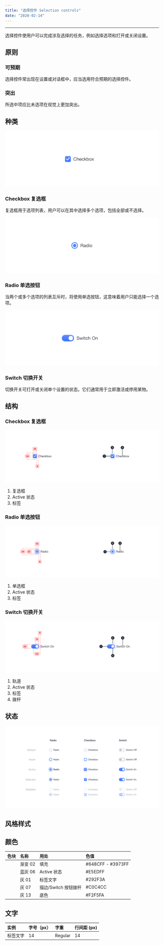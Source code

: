 ```yaml
---
title: "选择控件 Selection controls"
date: "2020-02-14"
---
```


---

选择控件使用户可以完成涉及选择的任务，例如选择选项和打开或关闭设置。

## 原则

### 可预期

选择控件常出现在设置或对话框中，应当选用符合预期的选择控件。

### 突出

所选中项应比未选项在视觉上更加突出。

## 种类

![selection-controls-1](./selection-controls-1.jpg)

### Checkbox 复选框

复选框用于选项列表，用户可以在其中选择多个选项，包括全部或不选择。

![selection-controls-2](./selection-controls-2.jpg)

### Radio 单选按钮

当两个或多个选项的列表互斥时，将使用单选按钮，这意味着用户只能选择一个选项。

![selection-controls-3](./selection-controls-3.jpg)

### Switch 切换开关

切换开关可打开或关闭单个设置的状态。它们通常用于立即激活或停用某物。

## 结构

### Checkbox 复选框

![selection-controls-4](./selection-controls-4.jpg)

1. 复选框
2. Active 状态
3. 标签

### Radio 单选按钮

![selection-controls-5](./selection-controls-5.jpg)

1. 单选框
2. Active 状态
3. 标签

### Switch 切换开关

![selection-controls-6](./selection-controls-6.jpg)

1. 轨道
2. Active 状态
3. 标签
4. 拨杆

## 状态

![selection-controls-7](./selection-controls-7.jpg)

## 风格样式

## 颜色

| 色块                                                                                                    | 名称    | 用处                 | 色值              |
| :------------------------------------------------------------------------------------------------------ | :------ | :------------------- | :---------------- |
| <span class="colorBlock" style="background: linear-gradient(180deg, #648CFF 0%, #3973FF 100%);"></span> | 渐变 02 | 填充                 | #648CFF - #3973FF |
| <span class="colorBlock" style="background-color: #E5EDFF;"></span>                                     | 蓝灰 06 | Active 状态          | #E5EDFF           |
| <span class="colorBlock" style="background-color: #292F3A;"></span>                                     | 灰 01   | 标签文字             | #292F3A           |
| <span class="colorBlock" style="background-color: #C0C4CC;"></span>                                     | 灰 07   | 描边/Switch 按钮拨杆 | #C0C4CC           |
| <span class="colorBlock" style="background-color: #F2F5FA;"></span>                                     | 灰 13   | 底色                 | #F2F5FA           |

## 文字

| 实例     | 字号（px） | 字重    | 行间距 (px) |
| :------- | :--------- | :------ | :---------- |
| 标签文字 | 14         | Regular | 14          |
